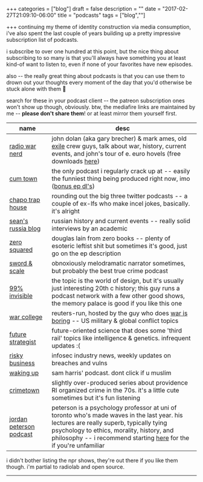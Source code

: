 +++
categories = ["blog"]
draft = false
description = ""
date = "2017-02-27T21:09:10-06:00"
title = "podcasts"
tags = ["blog",""]

+++
continuing my theme of identity construction via media consumption, i've also spent the last couple of years building up a pretty impressive subscription list of podcasts.

i subscribe to over one hundred at this point, but the nice thing about subscribing to so many is that you'll always have something you at least kind-of want to listen to, even if none of your favorites have new episodes.

also -- the really great thing about podcasts is that you can use them to drown out your thoughts every moment of the day that you'd otherwise be stuck alone with them :hear_no_evil:

search for these in your podcast client -- the patreon subscription ones won't show up though, obviously. btw, the mediafire links are maintained by me -- **please don't share them**! or at least mirror them yourself first.

**name** | **desc**
--- | ---
[radio war nerd](https://www.patreon.com/radiowarnerd/posts) | john dolan (aka gary brecher) & mark ames, old [exile](http://exiledonline.com/) crew guys, talk about war, history, current events, and john's tour of e. euro hovels (free downloads [here](https://www.mediafire.com/folder/4j7fplyvfagv5/RWN))
[cum town](https://soundcloud.com/cum-town) | the only podcast i regularly crack up at -- easily the funniest thing being produced right now, imo ([bonus ep dl's](https://www.mediafire.com/folder/h5n3riq5sa99a/CTP))
[chapo trap house](https://soundcloud.com/chapo-trap-house) | rounding out the big three twitter podcasts -- a couple of ex-lfs who make incel jokes, basically. it's alright
[sean's russia blog](http://seansrussiablog.org/) | russian history and current events -- really solid interviews by an academic
[zero squared](http://dietsoap.podomatic.com/) | douglas lain from zero books -- plenty of esoteric leftist shit but sometimes it's good, just go on the ep description
[sword & scale](http://swordandscale.com/) | obnoxiously melodramatic narrator sometimes, but probably the best true crime podcast
[99% invisible](http://99percentinvisible.org/) | the topic is the world of design, but it's usually just interesting 20th c history; this guy runs a podcast network with a few other good shows, the memory palace is good if you like this one
[war college](https://soundcloud.com/war_college) | reuters-run, hosted by the guy who does [war is boring](https://warisboring.com/) -- US military & global conflict topics
[future strategist](https://soundcloud.com/user-519115521) | future-oriented science that does some 'third rail' topics like intelligence & genetics. infrequent updates :(
[risky business](https://risky.biz/) | infosec industry news, weekly updates on breaches and vulns
[waking up](https://www.samharris.org/podcast) | sam harris' podcast. dont click if u muslim
[crimetown](https://gimletmedia.com/crimetown/) | slightly over-produced series about providence RI organized crime in the 70s. it's a little cute sometimes but it's fun listening
[jordan peterson podcast](https://soundcloud.com/jordanpetersonpodcast) | peterson is a psychology professor at uni of toronto who's made waves in the last year. his lectures are really superb, typically tying psychology to ethics, morality, history, and philosophy -- i recommend starting [here](https://www.youtube.com/watch?v=I8Xc2_FtpHI&t=6043s) for the if you're unfamiliar

i didn't bother listing the npr shows, they're out there if you like them though. i'm partial to radiolab and open source.

---
